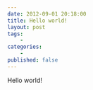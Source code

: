 ```yaml
---
date: 2012-09-01 20:18:00
title: Hello world!
layout: post
tags:
    - 
categories:
    - 
published: false
---
```


Hello world!